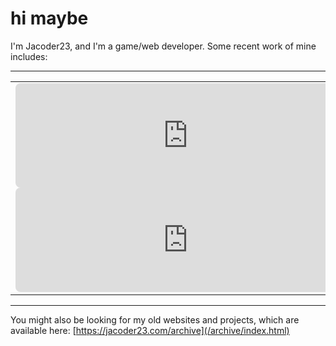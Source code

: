 # hi maybe

I'm Jacoder23, and I'm a game/web developer. Some recent work of mine includes:

---

<table>
  <tr>
  <td>
<div class="center">
<div class="shadow">
<iframe style="border-radius: 8px;" src="https://itch.io/embed/1408845?linkback=true&amp;bg_color=313642&amp;fg_color=FAFFCC&amp;link_color=FAA613&amp;border_color=3f4146" width="552" height="167" frameborder="0"><a href="https://jacoder23.itch.io/discomoongirls">Disco Moon Girls by Jacoder23</a></iframe>
</div>
</div>

<div class="center">
<div class="shadow">
<iframe style="border-radius: 8px;" width="552" height="167" src="https://www.youtube-nocookie.com/embed/mJOtWQ2gh2Q" title="YouTube video player" frameborder="0" allow="accelerometer; autoplay; clipboard-write; encrypted-media; gyroscope; picture-in-picture" allowfullscreen></iframe>
</div>
</div>
</td>

<th>
<td>
<div class="center">
<div class="shadow">
<blockquote class="twitter-tweet" data-dnt="true" data-theme="dark"><p dir="ltr">queen from deltarune <a href="https://t.co/979N7ZH4fs">pic.twitter.com/979N7ZH4fs</a></p>&mdash; Jacoder23 (in my deltarune phase) (@Jacoder234) <a href="https://twitter.com/Jacoder234/status/1442019845189427200?ref_src=twsrc%5Etfw">September 26, 2021</a></blockquote> <script async src="https://platform.twitter.com/widgets.js" charset="utf-8"></script> 
</td>
</th>
</tr>

</div>
</div>
</table>

---

You might also be looking for my old websites and projects, which are available here: [https://jacoder23.com/archive](/archive/index.html)